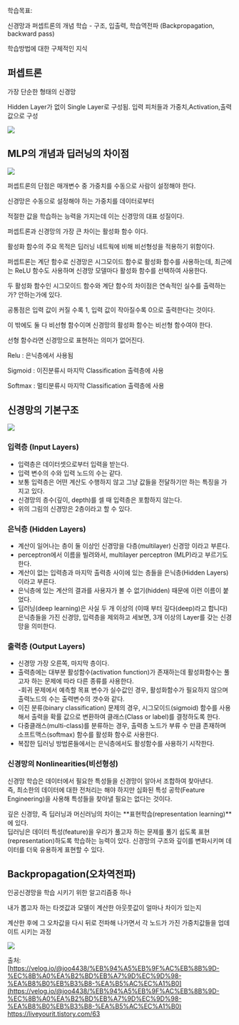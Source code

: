 학습목표:

신경망과 퍼셉트론의 개념 학습 - 구조, 입출력, 학습역전파 (Backpropagation, backward pass)

학습방법에 대한 구체적인 지식

## **퍼셉트론**

가장 단순한 형태의 신경망

Hidden Layer가 없이 Single Layer로 구성됨. 입력 피처들과 가중치,Activation,출력 값으로 구성

<img src="https://blog.kakaocdn.net/dn/bbx5DG/btrj3NBvyTC/y47903rFD5KigUpIMD1nF1/img.png">

## **MLP의 개념과 딥러닝의 차이점**

<img src="https://blog.kakaocdn.net/dn/r1xyZ/btrj3hCRh61/QBZlOZk4fjwxjEYGKp7qA1/img.jpg">

퍼셉트론의 단점은 매개변수 중 가중치를 수동으로 사람이 설정해야 한다.

신경망은 수동으로 설정해야 하는 가중치를 데이터로부터

적절한 값을 학습하는 능력을 가지는데 이는 신경망의 대표 성질이다.

퍼셉트론과 신경망의 가장 큰 차이는 활성화 함수 이다.

활성화 함수의 주요 목적은 딥러닝 네트웍에 비해 비선형성을 적용하기 위함이다.

퍼셉트론는 계단 함수로 신경망은 시그모이드 함수로 활성화 함수를 사용하는데, 최근에는 ReLU 함수도 사용하며 신경망 모델마다 활성화 함수를 선택하여 사용한다.

두 활성화 함수인 시그모이드 함수와 계단 함수의 차이점은 연속적인 실수를 출력하는가? 안하는가에 있다.

공통점은 입력 값이 커질 수록 1, 입력 값이 작아질수록 0으로 출력한다는 것이다.  
  

이 밖에도 둘 다 비선형 함수이며 신경망의 활성화 함수는 비선형 함수여야 한다.

선형 함수라면 신경망으로 표현하는 의미가 없어진다.

Relu : 은닉층에서 사용됨

Sigmoid : 이진분류시 마지막 Classification 출력층에 사용

Softmax : 멀티분류시 마지막 Classification 출력층에 사용

## **신경망의 기본구조**

<img src="https://blog.kakaocdn.net/dn/brFQWA/btrj7yiYnaw/nD6QaE0OKwD4xk7HKupXPk/img.png">

### 입력층 (Input Layers)

-   입력층은 데이터셋으로부터 입력을 받는다.
-   입력 변수의 수와 입력 노드의 수는 같다.
-   보통 입력층은 어떤 계산도 수행하지 않고 그냥 값들을 전달하기만 하는 특징을 가지고 있다.
-   신경망의 층수(깊이, depth)를 셀 때 입력층은 포함하지 않는다.
-   위의 그림의 신경망은 2층이라고 할 수 있다.

### 은닉층 (Hidden Layers)

-   계산이 일어나는 층이 둘 이상인 신경망을 다층(multilayer) 신경망 이라고 부른다.
-   perceptron에서 이름을 빌려와서, multilayer perceptron (MLP)라고 부르기도 한다.
-   계산이 없는 입력층과 마지막 출력층 사이에 있는 층들을 은닉층(Hidden Layers) 이라고 부른다.
-   은닉층에 있는 계산의 결과를 사용자가 볼 수 없기(hidden) 때문에 이런 이름이 붙었다.
-   딥러닝(deep learning)은 사실 두 개 이상의 (이때 부터 깊다(deep)라고 합니다) 은닉층들을 가진 신경망, 입력층을 제외하고 세보면, 3개 이상의 Layer를 갖는 신경망을 의미한다.

### 출력층 (Output Layers)

-   신경망 가장 오른쪽, 마지막 층이다.
-   출력층에는 대부분 활성함수(activation function)가 존재하는데 활성화함수는 풀고자 하는 문제에 따라 다른 종류를 사용한다.  
    \-회귀 문제에서 예측할 목표 변수가 실수값인 경우, 활성화함수가 필요하지 않으며 출력노드의 수는 출력변수의 갯수와 같다.
-   이진 분류(binary classification) 문제의 경우, 시그모이드(sigmoid) 함수를 사용해서 출력을 확률 값으로 변환하여 클래스(Class or label)를 결정하도록 한다.
-   다중클래스(multi-class)를 분류하는 경우, 출력층 노드가 부류 수 만큼 존재하며 소프트맥스(softmax) 함수를 활성화 함수로 사용한다.
-   복잡한 딥러닝 방법론들에서는 은닉층에서도 활성함수를 사용하기 시작한다.

### 신경망의 Nonlinearities(비선형성)

신경망 학습은 데이터에서 필요한 특성들을 신경망이 알아서 조합하여 찾아낸다.  
즉, 최소한의 데이터에 대한 전처리는 해야 하지만 심화된 특성 공학(Feature Engineering)을 사용해 특성들을 찾아낼 필요는 없다는 것이다.

깊은 신경망, 즉 딥러닝과 머신러닝의 차이는 **표현학습(representation learning)**에 있다.  
딥러닝은 데이터 특성(feature)을 우리가 풀고자 하는 문제를 풀기 쉽도록 표현(representation)하도록 학습하는 능력이 있다. 신경망의 구조와 깊이를 변화시키며 데이터를 더욱 유용하게 표현할 수 있다.

## **Backpropagation(오차역전파)**

인공신경망을 학습 시키기 위한 알고리즘중 하나

내가 뽑고자 하는 타겟값과 모델이 계산한 아웃풋값이 얼마나 차이가 있는지

계산한 후에 그 오차값을 다시 뒤로 전파해 나가면서 각 노드가 가진 가중치값들을 업데이트 시키는 과정

<img src="https://blog.kakaocdn.net/dn/cNKEtV/btrj7Q44CZh/yTZKQ4BGjVPthxBOG8QWE0/img.png">


출처: [https://velog.io/@joo4438/%EB%94%A5%EB%9F%AC%EB%8B%9D-%EC%8B%A0%EA%B2%BD%EB%A7%9D%EC%9D%98-%EA%B8%B0%EB%B3%B8-%EA%B5%AC%EC%A1%B0](https://velog.io/@joo4438/%EB%94%A5%EB%9F%AC%EB%8B%9D-%EC%8B%A0%EA%B2%BD%EB%A7%9D%EC%9D%98-%EA%B8%B0%EB%B3%B8-%EA%B5%AC%EC%A1%B0)
https://liveyourit.tistory.com/63
